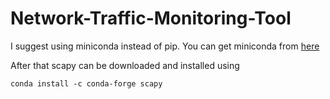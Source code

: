 # Network-Traffic-Monitoring-Tool

I suggest using miniconda instead of pip.
You can get miniconda from [here](https://docs.conda.io/en/latest/miniconda.html)

After that scapy can be downloaded and installed using 
```
conda install -c conda-forge scapy
```